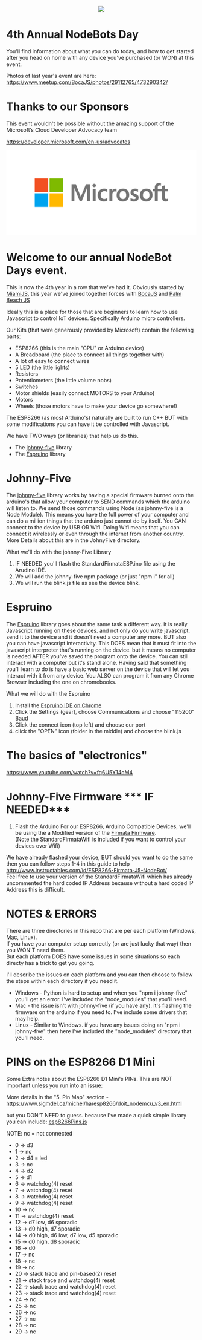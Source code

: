 <p align="center">
  <img src="http://nodebots.io/img/equation.png">
</p>

<h1>4th Annual NodeBots Day</h1>
You'll find information about what you can do today, and how to get started after you head on home with any device you've purchased (or WON) at this event.

Photos of last year's event are here: https://www.meetup.com/BocaJS/photos/29112765/473290342/

# Thanks to our Sponsors 
This event wouldn't be possible without the amazing support of the Microsoft’s Cloud Developer Advocacy team

https://developer.microsoft.com/en-us/advocates

<a href="https://twitter.com/azureadvocates"><img src="Microsoft.png"></a>


# Welcome to our annual  NodeBot Days event.

This is now the 4th year in a row that we've had it. Obviously started by <a href="http://meetup.com/miamijs">MiamiJS</a>, this year we've joined together forces with <a href="https://meetup.com/BocaJS">BocaJS</a> and <a href="https://meetup.com/palm-beach-javascript">Palm Beach JS</a>

Ideally this is a place for those that are beginners to learn how to use Javascript to control IoT devices. Specifically  Arduino micro controllers.

Our Kits (that were generously provided by Microsoft) contain the following parts:
- ESP8266 (this is the main "CPU" or Arduino device) 
- A Breadboard (the place to connect all things together with)
- A lot of easy to connect wires
- 5 LED (the little lights)
- Resisters
- Potentiometers  (the little volume nobs)
- Switches
- Motor shields (easily connect MOTORS to your Arduino)
- Motors
- Wheels (those motors have to make your device go somewhere!)

The ESP8266 (as most Arduino's) naturally are built to run C++
BUT with some modifications you can have it be controlled with Javascript.

We have TWO ways (or libraries) that help us do this.
- The [johnny-five](http://johnny-five.io/) library
- The [Espruino](https://www.espruino.com/) library

# Johnny-Five

The [johnny-five](http://johnny-five.io/) library works by having a special firmware burned onto the arduino's that allow your computer to SEND commands which the arduino will listen to. We send those commands using Node (as johnny-five is a Node Module). This means you have the full power of your computer and can do a million things that the arduino just cannot do by itself. You CAN connect to the device by USB OR Wifi. Doing Wifi means that you can connect it wirelessly or even through the internet from another country. More Details about this are in the JohnyFive directory.

What we'll do with the johnny-Five Library
1) IF NEEDED you'll flash the  StandardFirmataESP.ino file using the Arudino IDE.
2) We will add the johnny-five npm package (or just "npm i" for all)
3) We will run the blink.js file as see the device blink.

# Espruino
The [Espruino](https://www.espruino.com/) library goes about the same task a different way. It is really Javascript running on these devices. and not only do you write javascript. send it to the device and it doesn't need a computer any more. BUT also you can have javascript interactivity. This DOES mean that it must fit into the javascript interpreter that's running on the device. but it means no computer is needed AFTER you've saved the program onto the device. You can still interact with a computer but it's stand alone. Having said that something you'll learn to do is have a basic web server on the device that will let you interact with it from any device. You ALSO can program it from any Chrome Browser including the one on chromebooks.

What we will do with the Espruino
1) Install the [Espruino IDE on Chrome](https://chrome.google.com/webstore/detail/espruino-web-ide/bleoifhkdalbjfbobjackfdifdneehpo)
2) Click the Settings (gear), choose Communications and choose "115200" Baud
3) Click the connect icon (top left) and choose our port
4) click the "OPEN" icon (folder in the middle) and choose the blink.js



# The basics of "electronics" 
https://www.youtube.com/watch?v=fq6U5Y14oM4




# Johnny-Five Firmware *** IF NEEDED***

1) Flash the Arduino
For our ESP8266, Arduino Compatible Devices, we'll be using the a Modified version of the <a href="tree/master/ESP8266%20Firmware/StandardFirmata-ESP8266-USB">Firmata Firmware</a>.<br/>
(Note the StandardFirmataWifi is included if you want to control your devices over Wifi)<br/>

We have already flashed your device, BUT should you want to do the same then you can follow steps 1-4 in this guide to help http://www.instructables.com/id/ESP8266-Firmata-J5-NodeBot/<br/>
Feel free to use your version of the StandardFirmataWifi which has already uncommented the hard coded IP Address because without a hard coded IP Address this is difficult.<BR>


# NOTES & ERRORS
There are three directories in this repo that are per each platform (Windows, Mac, Linux).<br/>
If you have your computer setup correctly (or are just lucky that way) then you WON'T need them.<br/>
But each platform DOES have some issues in some situations so each directy has a trick to get you going.<br/>

I'll describe the issues on each platform and you can then choose to follow the steps within each directory if you need it.
- Windows - Python is hard to setup and when you "npm i johnny-five" you'll get an error. I've included the "node_modules" that you'll need.
- Mac - the issue isn't with johnny-five (if you have any). it's flashing the firmware on the arduino if you need to. I've include some drivers that may help.
- Linux - Similar to Windows. if you have any issues doing an "npm i johnny-five" then here I've included the "node_modules" directory that you'll need.



# PINS on the ESP8266 D1 Mini 
Some Extra notes about the ESP8266 D1 Mini's PINs. This are NOT important unless you run into an issue:<br/>

More details in the "5. Pin Map" section - https://www.sigmdel.ca/michel/ha/esp8266/doit_nodemcu_v3_en.html

but you DON'T NEED to guess. because I've made a quick simple library you can include: [esp8266Pins.js](esp8266Pins.js)

NOTE: nc = not connected<br/>

- 0 -> d3
- 1 -> nc
- 2 -> d4 = led
- 3 -> nc
- 4 -> d2
- 5 -> d1
- 6 -> watchdog(4) reset
- 7 -> watchdog(4) reset
- 8 -> watchdog(4) reset
- 9 -> watchdog(4) reset
- 10 -> nc
- 11 -> watchdog(4) reset
- 12 -> d7 low, d6 sporadic
- 13 -> d0 high, d7 sporadic
- 14 -> d0 high, d6 low, d7 low, d5 sporadic
- 15 -> d0 high, d8 sporadic
- 16 -> d0
- 17 -> nc
- 18 -> nc
- 19 -> nc
- 20 -> stack trace and pin-based(2) reset
- 21 -> stack trace and watchdog(4) reset
- 22 -> stack trace and watchdog(4) reset
- 23 -> stack trace and watchdog(4) reset
- 24 -> nc
- 25 -> nc
- 26 -> nc
- 27 -> nc
- 28 -> nc
- 29 -> nc
